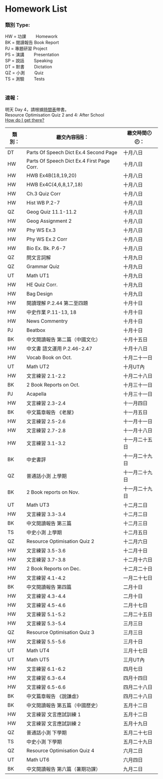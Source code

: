 # Homework List
<h3>類別 Type:</h3>
HW = 功課　　 Homework
<br/>BK = 閱讀報告 Book Report
<br/>PJ = 專題研習  Project
<br/>PS = 演講　　 Presentation
<br/>SP = 說話　　 Speaking
<br/>DT = 默書　　 Dictation
<br/>QZ = 小測　　 Quiz
<br/>TS = 測驗　　 Tests
<br/>
<br/><h3>速報： </h3>
明天 Day 4，請根據<a href="https://class2b-6h3a.onrender.com/docs/timetable_and_calandar">時間表</a>帶書。
<br/>Resource Optimisation Quiz 2 and 4: After School
<br/><a href="https://class2b-6h3a.onrender.com/docs/post">How do I get there?</a>

|類別：|繳交內容🗒️🗒️：|繳交時間🕗🕗： |
|--|--------|----|
|DT|Parts Of Speech Dict Ex.4 Second Page|十月八日|
|HW|Parts Of Speech Dict Ex.4 First Page Corr.|十月八日|
|HW|HWB Ex4B(18,19,20)|十月八日|
|HW|HWB Ex4C(4,6,8,17,18)|十月八日|
|HW|Ch.3 Quiz Corr|十月八日|
|HW|Hist WB P.2-7|十月八日|
|QZ|Geog Quiz 11.1-11.2|十月八日|
|HW|Geog Assignment 2|十月八日|
|HW|Phy WS Ex.3|十月八日|
|HW|Phy WS Ex.2 Corr|十月八日|
|HW|Bio Ex. Bk. P.6-7|十月八日|
|QZ|問文言詞解|十月九日|
|QZ|Grammar Quiz|十月九日|
|UT|Math UT1|十月九日|
|HW|HE Quiz Corr.|十月九日|
|HW|Bag Design|十月九日|
|HW|閱讀理解 P.2.44 第二至四題|十月十日|
|HW|中史作業 P.11-13, 18|十月十日|
|HW|News Commentry|十月十日|
|PJ|Beatbox|十月十日|
|BK|中文閱讀報告 第二篇（中國文化）|十月十五日|
|HW|中文書 語文運用 P.2.46-2.47|十月十八日|
|HW|Vocab Book on Oct.|十月二十一日|
|UT|Math UT2|十月UT內|
|HW|文言練習 2.1-2.2|十月二十八日|
|BK|2 Book Reports on Oct.|十月三十一日|
|PJ|Acapella|十月三十一日|
|HW|文言練習 2.3-2.4|十一月四日|
|BK|中文篇章報告 《老屋》|十一月五日|
|HW|文言練習 2.5-2.6|十一月十一日|
|HW|文言練習 2.7-2.8|十一月十八日|
|HW|文言練習 3.1-3.2|十一月二十五日|
|BK|中史書評|十一月二十九日|
|QZ|普通話小測 上學期|十一月二十九日|
|BK|2 Book reports on Nov.|十一月二十九日|
|UT|Math UT3|十二月二日|
|HW|文言練習 3.3-3.4|十二月二日|
|BK|中文閱讀報告 第三篇|十二月三日|
|TS|中史小測 上學期|十二月五日|
|QZ|Resource Optimisation Quiz 2|十二月六日|
|HW|文言練習 3.5-3.6|十二月十日|
|HW|文言練習 3.7-3.8|十二月十六日|
|HW|2 Book Reports on Dec.|十二月二十日|
|HW|文言練習 4.1-4.2|一月二十七日|
|BK|中文閱讀報告 第四篇|二月十日|
|HW|文言練習 4.3-4.4|二月十日|
|HW|文言練習 4.5-4.6|二月十七日|
|HW|文言練習 5.1-5.2|二月二十五日|
|HW|文言練習 5.3-5.4|三月三日|
|QZ|Resource Optimisation Quiz 3|三月三日|
|HW|文言練習 5.5-5.6|三月十日|
|UT|Math UT4|三月十七日|
|UT|Math UT5|三月UT內|
|HW|文言練習 6.1-6.2|四月七日|
|HW|文言練習 6.3-6.4|四月十四日|
|HW|文言練習 6.5-6.6|四月二十八日|
|BK|中文篇章報告 《說謙虛》|四月二十八日|
|BK|中文閱讀報告 第五篇（中國歷史）|五月十二日|
|HW|文言練習 文言應試訓練 1|五月十二日|
|HW|文言練習 文言應試訓練 2|五月十九日|
|QZ|普通話小測 下學期|五月二十七日|
|TS|中史小測 下學期|五月二十九日|
|QZ|Resource Optimisation Quiz 4|六月二日|
|UT|Math UT6|六月四日|
|BK|中文閱讀報告 第六篇（暑期功課）|九月二日|

<!---
Steven:
Epic story you have in Posts. I read it...
Wow.

Heison: 
I hope you know What I truly want to say.
I think I hide it too much.https://dictionary.cambridge.org/dictionary/english/trash-talk
Look Experiment.

......
i fixed your md table preview
-->
